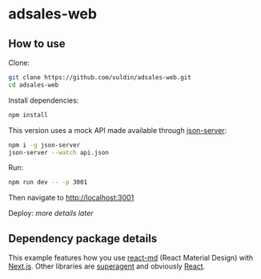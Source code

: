 
# adsales-web

## How to use

Clone:

```bash
git clone https://github.com/vuldin/adsales-web.git
cd adsales-web
```

Install dependencies:

```bash
npm install
```

This version uses a mock API made available through [json-server](https://github.com/typicode/json-server):

```bash
npm i -g json-server
json-server --watch api.json
```

Run:
```bash
npm run dev -- -p 3001
```

Then navigate to [http://localhost:3001](http://localhost:3001)

Deploy: *more details later*

## Dependency package details

This example features how you use [react-md](https://react-md.mlaursen.com/) (React Material Design) with [Next.js](https://github.com/zeit/next.js).
Other libraries are [superagent](https://www.npmjs.com/package/superagent) and obviously [React](https://facebook.github.io/react/).

